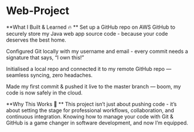 # Web-Project

**What I Built & Learned 🔥
**
Set up a GitHub repo on AWS GitHub to securely store my Java web app source code - because your code deserves the best home.

Configured Git locally with my username and email - every commit needs a signature that says, “I own this!”

Initialised a local repo and connected it to my remote GitHub repo — seamless syncing, zero headaches.

Made my first commit & pushed it live to the master branch — boom, my code is now safely in the cloud.

**Why This Works 💪
**
This project isn’t just about pushing code - it’s about setting the stage for professional workflows, collaboration, and continuous integration. Knowing how to manage your code with Git & GitHub is a game changer in software development, and now I’m equipped.
